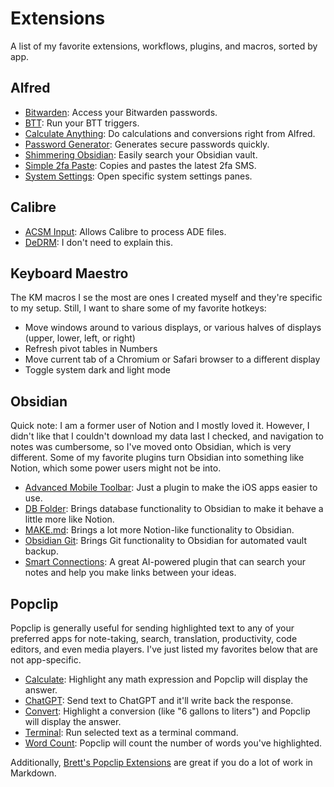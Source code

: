 # Extensions

A list of my favorite extensions, workflows, plugins, and macros, sorted by app.

## Alfred

* [Bitwarden](https://github.com/blacs30/bitwarden-alfred-workflow): Access your Bitwarden passwords.
* [BTT](https://alfred.app/workflows/dnnsmnstrr/btt/): Run your BTT triggers.
* [Calculate Anything](https://alfred.app/workflows/biatidigital/calculate-anything/): Do calculations and conversions right from Alfred.
* [Password Generator](https://alfred.app/workflows/fedecalendino/password-generator/): Generates secure passwords quickly.
* [Shimmering Obsidian](https://alfred.app/workflows/chrisgrieser/shimmering-obsidian/): Easily search your Obsidian vault.
* [Simple 2fa Paste](https://alfred.app/workflows/thebitguru/simple-2fa-paste/): Copies and pastes the latest 2fa SMS.
* [System Settings](https://alfred.app/workflows/alfredapp/system-settings/): Open specific system settings panes.

## Calibre

* [ACSM Input](https://github.com/Leseratte10/acsm-calibre-plugin): Allows Calibre to process ADE files.
* [DeDRM](https://github.com/noDRM/DeDRM_tools): I don't need to explain this.

## Keyboard Maestro

The KM macros I se the most are ones I created myself and they're specific to my setup. Still, I want to share some of my favorite hotkeys:

* Move windows around to various displays, or various halves of displays (upper, lower, left, or right)
* Refresh pivot tables in Numbers
* Move current tab of a Chromium or Safari browser to a different display
* Toggle system dark and light mode

## Obsidian

Quick note: I am a former user of Notion and I mostly loved it. However, I didn't like that I couldn't download my data last I checked, and navigation to notes was cumbersome, so I've moved onto Obsidian, which is very different. Some of my favorite plugins turn Obsidian into something like Notion, which some power users might not be into.

* [Advanced Mobile Toolbar](https://github.com/phibr0/obsidian-advanced-toolbar): Just a plugin to make the iOS apps easier to use.
* [DB Folder](https://github.com/RafaelGB/obsidian-db-folder): Brings database functionality to Obsidian to make it behave a little more like Notion.
* [MAKE.md](https://www.make.md/): Brings a lot more Notion-like functionality to Obsidian.
* [Obsidian Git](https://github.com/denolehov/obsidian-git): Brings Git functionality to Obsidian for automated vault backup.
* [Smart Connections](https://github.com/brianpetro/obsidian-smart-connections): A great AI-powered plugin that can search your notes and help you make links between your ideas.

## Popclip

Popclip is generally useful for sending highlighted text to any of your preferred apps for note-taking, search, translation, productivity, code editors, and even media players. I've just listed my favorites below that are not app-specific.

* [Calculate](https://www.popclip.app/extensions/x/1E6Xw): Highlight any math expression and Popclip will display the answer.
* [ChatGPT](https://www.popclip.app/extensions/x/1g1Pz): Send text to ChatGPT and it'll write back the response.
* [Convert](https://www.popclip.app/extensions/x/152fJ): Highlight a conversion (like "6 gallons to liters") and Popclip will display the answer.
* [Terminal](https://www.popclip.app/extensions/x/13U7m): Run selected text as a terminal command.
* [Word Count](https://www.popclip.app/extensions/x/17H9S/): Popclip will count the number of words you've highlighted.

Additionally, [Brett's Popclip Extensions](https://brettterpstra.com/projects/bretts-popclip-extensions) are great if you do a lot of work in Markdown.
